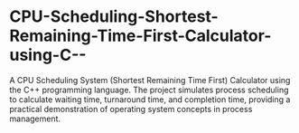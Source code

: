 # CPU-Scheduling-Shortest-Remaining-Time-First-Calculator-using-C--
A CPU Scheduling System (Shortest Remaining Time First) Calculator using the C++ programming language. The project simulates process scheduling to calculate waiting time, turnaround time, and completion time, providing a practical demonstration of operating system concepts in process management.
